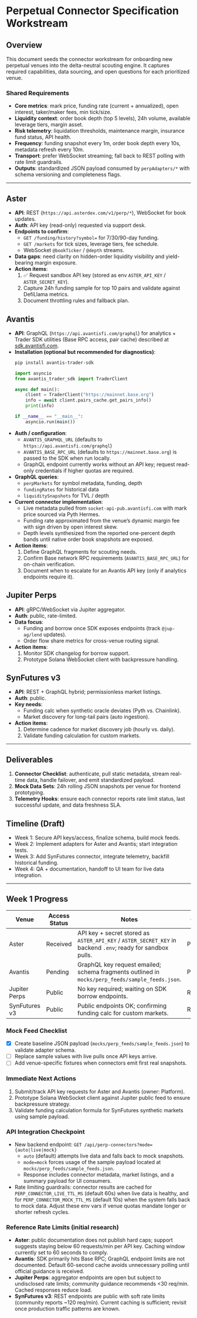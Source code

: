 # Perpetual Connector Specification Workstream

## Overview
This document seeds the connector workstream for onboarding new perpetual venues into the delta-neutral scouting engine. It captures required capabilities, data sourcing, and open questions for each prioritized venue.

### Shared Requirements
- **Core metrics**: mark price, funding rate (current + annualized), open interest, taker/maker fees, min tick/size.
- **Liquidity context**: order book depth (top 5 levels), 24h volume, available leverage tiers, margin asset.
- **Risk telemetry**: liquidation thresholds, maintenance margin, insurance fund status, API health.
- **Frequency**: funding snapshot every 1m, order book depth every 10s, metadata refresh every 10m.
- **Transport**: prefer WebSocket streaming; fall back to REST polling with rate limit guardrails.
- **Outputs**: standardized JSON payload consumed by `perpAdapters/*` with schema versioning and completeness flags.

---

## Aster
- **API**: REST (`https://api.asterdex.com/v1/perp/*`), WebSocket for book updates.
- **Auth**: API key (read-only) requested via support desk.
- **Endpoints to confirm**:
  - `GET /funding/history?symbol=` for 7/30/90-day funding.
  - `GET /markets` for tick sizes, leverage tiers, fee schedule.
  - WebSocket `@bookTicker` / `@depth` streams.
- **Data gaps**: need clarity on hidden-order liquidity visibility and yield-bearing margin exposure.
- **Action items**:
  1. ✅ Request sandbox API key (stored as env `ASTER_API_KEY` / `ASTER_SECRET_KEY`).
  2. Capture 24h funding sample for top 10 pairs and validate against DefiLlama metrics.
  3. Document throttling rules and fallback plan.

## Avantis
- **API**: GraphQL (`https://api.avantisfi.com/graphql`) for analytics + Trader SDK utilities (Base RPC access, pair cache) described at [sdk.avantisfi.com](https://sdk.avantisfi.com/getting_started.html#installation).
- **Installation (optional but recommended for diagnostics)**:
  ```bash
  pip install avantis-trader-sdk
  ```
  ```python
  import asyncio
  from avantis_trader_sdk import TraderClient

  async def main():
      client = TraderClient("https://mainnet.base.org")
      info = await client.pairs_cache.get_pairs_info()
      print(info)

  if __name__ == "__main__":
      asyncio.run(main())
  ```
- **Auth / configuration**:
  - `AVANTIS_GRAPHQL_URL` (defaults to `https://api.avantisfi.com/graphql`)
  - `AVANTIS_BASE_RPC_URL` (defaults to `https://mainnet.base.org`) is passed to the SDK when run locally.
  - GraphQL endpoint currently works without an API key; request read-only credentials if higher quotas are required.
- **GraphQL queries**:
  - `perpMarkets` for symbol metadata, funding, depth
  - `fundingRates` for historical data
  - `liquiditySnapshots` for TVL / depth
- **Current connector implementation**:
  - Live metadata pulled from `socket-api-pub.avantisfi.com` with mark price sourced via Pyth Hermes.
  - Funding rate approximated from the venue’s dynamic margin fee with sign driven by open interest skew.
  - Depth levels synthesized from the reported one-percent depth bands until native order book snapshots are exposed.
- **Action items**:
  1. Define GraphQL fragments for scouting needs.
  2. Confirm Base network RPC requirements (`AVANTIS_BASE_RPC_URL`) for on-chain verification.
  3. Document when to escalate for an Avantis API key (only if analytics endpoints require it).

## Jupiter Perps
- **API**: gRPC/WebSocket via Jupiter aggregator.
- **Auth**: public, rate-limited.
- **Data focus**:
  - Funding and borrow once SDK exposes endpoints (track `@jup-ag/lend` updates).
  - Order flow share metrics for cross-venue routing signal.
- **Action items**:
  1. Monitor SDK changelog for borrow support.
  2. Prototype Solana WebSocket client with backpressure handling.

## SynFutures v3
- **API**: REST + GraphQL hybrid; permissionless market listings.
- **Auth**: public.
- **Key needs**:
  - Funding calc when synthetic oracle deviates (Pyth vs. Chainlink).
  - Market discovery for long-tail pairs (auto ingestion).
- **Action items**:
  1. Determine cadence for market discovery job (hourly vs. daily).
  2. Validate funding calculation for custom markets.

---

## Deliverables
1. **Connector Checklist**: authenticate, pull static metadata, stream real-time data, handle failover, and emit standardized payload.
2. **Mock Data Sets**: 24h rolling JSON snapshots per venue for frontend prototyping.
3. **Telemetry Hooks**: ensure each connector reports rate limit status, last successful update, and data freshness SLA.

## Timeline (Draft)
- Week 1: Secure API keys/access, finalize schema, build mock feeds.
- Week 2: Implement adapters for Aster and Avantis; start integration tests.
- Week 3: Add SynFutures connector, integrate telemetry, backfill historical funding.
- Week 4: QA + documentation, handoff to UI team for live data integration.

---

## Week 1 Progress

| Venue          | Access Status | Notes                                                                                       | Owner    |
|----------------|---------------|---------------------------------------------------------------------------------------------|----------|
| Aster          | Received      | API key + secret stored as `ASTER_API_KEY` / `ASTER_SECRET_KEY` in backend `.env`; ready for sandbox pulls. | Platform |
| Avantis        | Pending       | GraphQL key request emailed; schema fragments outlined in `mocks/perp_feeds/sample_feeds.json`. | Platform |
| Jupiter Perps  | Public        | No key required; waiting on SDK borrow endpoints.                                          | Research |
| SynFutures v3  | Public        | Public endpoints OK; confirming funding calc for custom markets.                           | Research |

### Mock Feed Checklist
- [x] Create baseline JSON payload (`mocks/perp_feeds/sample_feeds.json`) to validate adapter schema.
- [ ] Replace sample values with live pulls once API keys arrive.
- [ ] Add venue-specific fixtures when connectors emit first real snapshots.

### Immediate Next Actions
1. Submit/track API key requests for Aster and Avantis (owner: Platform).
2. Prototype Solana WebSocket client against Jupiter public feed to ensure backpressure strategy.
3. Validate funding calculation formula for SynFutures synthetic markets using sample payload.

### API Integration Checkpoint
- New backend endpoint: `GET /api/perp-connectors?mode={auto|live|mock}`
  - `auto` (default) attempts live data and falls back to mock snapshots.
  - `mode=mock` forces usage of the sample payload located at `mocks/perp_feeds/sample_feeds.json`.
  - Response includes connector metadata, market listings, and a summary payload for UI consumers.
- Rate limiting guardrails: connector results are cached for `PERP_CONNECTOR_LIVE_TTL_MS` (default 60s) when live data is healthy, and for `PERP_CONNECTOR_MOCK_TTL_MS` (default 10s) when the system falls back to mock data. Adjust these env vars if venue quotas mandate longer or shorter refresh cycles.

### Reference Rate Limits (initial research)
- **Aster**: public documentation does not publish hard caps; support suggests staying below 60 requests/min per API key. Caching window currently set to 60 seconds to comply.
- **Avantis**: SDK primarily hits Base RPC; GraphQL endpoint limits are not documented. Default 60-second cache avoids unnecessary polling until official guidance is received.
- **Jupiter Perps**: aggregator endpoints are open but subject to undisclosed rate limits; community guidance recommends <30 req/min. Cached responses reduce load.
- **SynFutures v3**: REST endpoints are public with soft rate limits (community reports ~120 req/min). Current caching is sufficient; revisit once production traffic patterns are known.
